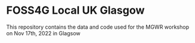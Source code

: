 # FOSS4G Local UK Glasgow
This repository contains the data and code used for the MGWR workshop on Nov 17th, 2022 in Glagsow
